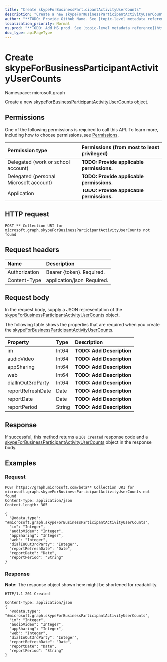```yaml
---
title: "Create skypeForBusinessParticipantActivityUserCounts"
description: "Create a new skypeForBusinessParticipantActivityUserCounts object."
author: "**TODO: Provide Github Name. See [topic-level metadata reference](https://msgo.azurewebsites.net/add/document/guidelines/metadata.html#topic-level-metadata)**"
localization_priority: Normal
ms.prod: "**TODO: Add MS prod. See [topic-level metadata reference](https://msgo.azurewebsites.net/add/document/guidelines/metadata.html#topic-level-metadata)**"
doc_type: apiPageType
---
```


# Create skypeForBusinessParticipantActivityUserCounts
Namespace: microsoft.graph

Create a new [skypeForBusinessParticipantActivityUserCounts](../resources/skypeforbusinessparticipantactivityusercounts.md) object.

## Permissions
One of the following permissions is required to call this API. To learn more, including how to choose permissions, see [Permissions](/graph/permissions-reference).

|Permission type|Permissions (from most to least privileged)|
|:---|:---|
|Delegated (work or school account)|**TODO: Provide applicable permissions.**|
|Delegated (personal Microsoft account)|**TODO: Provide applicable permissions.**|
|Application|**TODO: Provide applicable permissions.**|

## HTTP request

<!-- {
  "blockType": "ignored"
}
-->
``` http
POST ** Collection URI for microsoft.graph.skypeForBusinessParticipantActivityUserCounts not found
```

## Request headers
|Name|Description|
|:---|:---|
|Authorization|Bearer {token}. Required.|
|Content-Type|application/json. Required.|

## Request body
In the request body, supply a JSON representation of the [skypeForBusinessParticipantActivityUserCounts](../resources/skypeforbusinessparticipantactivityusercounts.md) object.

The following table shows the properties that are required when you create the [skypeForBusinessParticipantActivityUserCounts](../resources/skypeforbusinessparticipantactivityusercounts.md).

|Property|Type|Description|
|:---|:---|:---|
|im|Int64|**TODO: Add Description**|
|audioVideo|Int64|**TODO: Add Description**|
|appSharing|Int64|**TODO: Add Description**|
|web|Int64|**TODO: Add Description**|
|dialInOut3rdParty|Int64|**TODO: Add Description**|
|reportRefreshDate|Date|**TODO: Add Description**|
|reportDate|Date|**TODO: Add Description**|
|reportPeriod|String|**TODO: Add Description**|



## Response

If successful, this method returns a `201 Created` response code and a [skypeForBusinessParticipantActivityUserCounts](../resources/skypeforbusinessparticipantactivityusercounts.md) object in the response body.

## Examples

### Request
<!-- {
  "blockType": "request",
  "name": "create_skypeforbusinessparticipantactivityusercounts_from_"
}
-->
``` http
POST https://graph.microsoft.com/beta** Collection URI for microsoft.graph.skypeForBusinessParticipantActivityUserCounts not found
Content-Type: application/json
Content-length: 305

{
  "@odata.type": "#microsoft.graph.skypeForBusinessParticipantActivityUserCounts",
  "im": "Integer",
  "audioVideo": "Integer",
  "appSharing": "Integer",
  "web": "Integer",
  "dialInOut3rdParty": "Integer",
  "reportRefreshDate": "Date",
  "reportDate": "Date",
  "reportPeriod": "String"
}
```


### Response
**Note:** The response object shown here might be shortened for readability.
<!-- {
  "blockType": "response",
  "truncated": true,
  "@odata.type": "microsoft.graph.skypeForBusinessParticipantActivityUserCounts"
}
-->
``` http
HTTP/1.1 201 Created

Content-Type: application/json
{
  "@odata.type": "#microsoft.graph.skypeForBusinessParticipantActivityUserCounts",
  "im": "Integer",
  "audioVideo": "Integer",
  "appSharing": "Integer",
  "web": "Integer",
  "dialInOut3rdParty": "Integer",
  "reportRefreshDate": "Date",
  "reportDate": "Date",
  "reportPeriod": "String"
}
```

